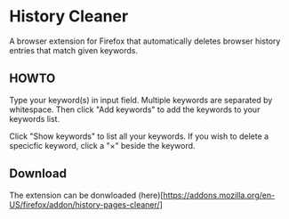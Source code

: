 # History Cleaner


A browser extension for Firefox that automatically deletes browser history entries that match given keywords.


## HOWTO


Type your keyword(s) in input field. Multiple keywords are separated by whitespace.
Then click "Add keywords" to add the keywords to your keywords list.


Click "Show keywords" to list all your keywords. If you wish to delete a specicfic keyword, click a "×" beside the keyword.

## Download

The extension can be donwloaded (here)[https://addons.mozilla.org/en-US/firefox/addon/history-pages-cleaner/]

